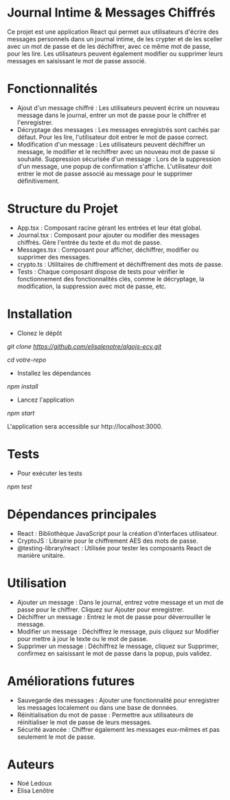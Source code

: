 # Journal Intime & Messages Chiffrés
Ce projet est une application React qui permet aux utilisateurs d'écrire des messages personnels dans un journal intime, de les crypter et de les sceller avec un mot de passe et de les déchiffrer, avec ce même mot de passe, pour les lire. Les utilisateurs peuvent également modifier ou supprimer leurs messages en saisissant le mot de passe associé.

# Fonctionnalités
- Ajout d'un message chiffré : Les utilisateurs peuvent écrire un nouveau message dans le journal, entrer un mot de passe pour le chiffrer et l'enregistrer.
- Décryptage des messages : Les messages enregistrés sont cachés par défaut. Pour les lire, l'utilisateur doit entrer le mot de passe correct.
- Modification d'un message : Les utilisateurs peuvent déchiffrer un message, le modifier et le rechiffrer avec un nouveau mot de passe si souhaité.
Suppression sécurisée d'un message : Lors de la suppression d'un message, une popup de confirmation s'affiche. L'utilisateur doit entrer le mot de passe associé au message pour le supprimer définitivement.

# Structure du Projet
- App.tsx : Composant racine gérant les entrées et leur état global.
- Journal.tsx : Composant pour ajouter ou modifier des messages chiffrés. Gère l'entrée du texte et du mot de passe.
- Messages.tsx : Composant pour afficher, déchiffrer, modifier ou supprimer des messages.
- crypto.ts : Utilitaires de chiffrement et déchiffrement des mots de passe.
- Tests : Chaque composant dispose de tests pour vérifier le fonctionnement des fonctionnalités clés, comme le décryptage, la modification, la suppression avec mot de passe, etc.
  
# Installation
- Clonez le dépôt 

*git clone https://github.com/elisalenotre/algojs-ecv.git*

*cd votre-repo*

- Installez les dépendances 

*npm install*

- Lancez l'application

*npm start*

L'application sera accessible sur http://localhost:3000.

# Tests
- Pour exécuter les tests

*npm test*

# Dépendances principales
- React : Bibliothèque JavaScript pour la création d'interfaces utilisateur.
- CryptoJS : Librairie pour le chiffrement AES des mots de passe.
- @testing-library/react : Utilisée pour tester les composants React de manière unitaire.

# Utilisation
- Ajouter un message : Dans le journal, entrez votre message et un mot de passe pour le chiffrer. Cliquez sur Ajouter pour enregistrer.
- Déchiffrer un message : Entrez le mot de passe pour déverrouiller le message.
- Modifier un message : Déchiffrez le message, puis cliquez sur Modifier pour mettre à jour le texte ou le mot de passe.
- Supprimer un message : Déchiffrez le message, cliquez sur Supprimer, confirmez en saisissant le mot de passe dans la popup, puis validez.

# Améliorations futures
- Sauvegarde des messages : Ajouter une fonctionnalité pour enregistrer les messages localement ou dans une base de données.
- Réinitialisation du mot de passe : Permettre aux utilisateurs de réinitialiser le mot de passe de leurs messages.
- Sécurité avancée : Chiffrer également les messages eux-mêmes et pas seulement le mot de passe.

# Auteurs
- Noé Ledoux
- Elisa Lenôtre

